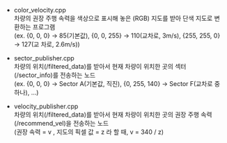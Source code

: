 * color_velocity.cpp<br/>
차량의 권장 주행 속력을 색상으로 표시해 놓은 (RGB) 지도를 받아 단색 지도로 변환하는 프로그램<br/>
(ex. {0, 0, 0} → 85(기본값), {0, 0, 255} → 110(교차로, 3m/s), {255, 255, 0} → 127(교
차로, 2.6m/s))

* sector_publisher.cpp<br/>
차량의 위치(/filtered_data)를 받아서 현재 차량이 위치한 곳의 섹터(/sector_info)를 전송하는 노드<br/>
(ex. {0, 0, 0} → Sector A(기본값, 직진), {0, 255, 140} → Sector F(교차로 중 하나),
...)

* velocity_publisher.cpp<br/>
차량의 위치(/filtered_data)를 받아서 현재 차량이 위치한 곳의 권장 주행 속력(/recommend_vel)을 전송하는 노드<br/>
(권장 속력 = v , 지도의 픽셀 값 = z 라 할 때, v = 340 / z)
